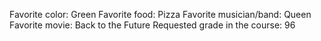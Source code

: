 Favorite color: Green
Favorite food: Pizza 
Favorite musician/band: Queen
Favorite movie: Back to the Future
Requested grade in the course: 96

